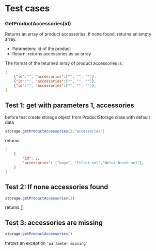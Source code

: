 # Test cases

### **GetProductAccessories(id)**

Returns an array of product accessories. If none found, returns an empty array.

  - Parameters: id of the product 
  - Return: returns accessories as an array



  The format of the returned array of product accessories is:
```json
[
    {"id":"", "accessories":["", "", ""]},
    {"id":"", "accessories":["", "", ""]},
    {"id":"", "accessories":["", "", ""]},
]
```

## Test 1: get with parameters 1, accessories
before test create storage object from ProductStorage class with default data

```js
storage.getProductAccessories(2,"accessories")
```
returns 
```json
[
    {
        "id": 2,
        "accessories": ["bags", "filter set","delux brush set"],
    }
]
```

## Test 2: If none accessories found
```js
storage.getProductAccessories(3)
```

returns []

## Test 3: accessories are missing

```js
storage.getProductAccessories()
```
throws an exception `'parameter missing'`